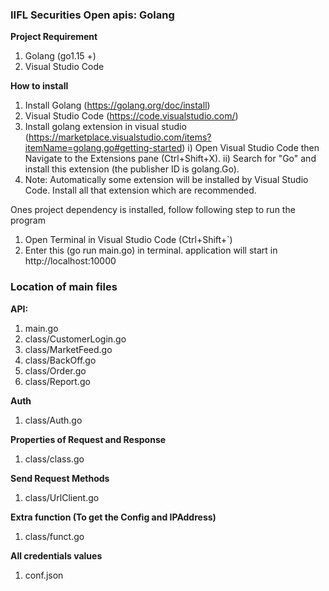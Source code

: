 ### IIFL Securities Open apis: Golang

**Project Requirement**
1. Golang (go1.15 +)
2. Visual Studio Code 

**How to install**

1) Install Golang (https://golang.org/doc/install)
2) Visual Studio Code (https://code.visualstudio.com/)
3) Install golang extension in visual studio (https://marketplace.visualstudio.com/items?itemName=golang.go#getting-started)
	i) Open Visual Studio Code then Navigate to the Extensions pane (Ctrl+Shift+X). 
	ii) Search for "Go" and install this extension (the publisher ID is golang.Go).
4) Note: Automatically some extension will be installed by Visual Studio Code. Install all that extension which are recommended.

Ones project dependency is installed, follow following step to run the program

1) Open Terminal in Visual Studio Code (Ctrl+Shift+`)
2) Enter this (go run main.go) in terminal.
	application will start in http://localhost:10000



### Location of main files

**API:**
1) main.go
2) class/CustomerLogin.go
3) class/MarketFeed.go
4) class/BackOff.go
5) class/Order.go
6) class/Report.go

**Auth**
1) class/Auth.go

**Properties of Request and Response**
1) class/class.go

**Send Request Methods**
1) class/UrlClient.go

**Extra function (To get the Config and IPAddress)**
1) class/funct.go


**All credentials values**
1) conf.json
